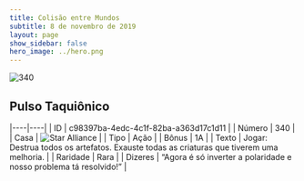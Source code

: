 ```yaml
---
title: Colisão entre Mundos
subtitle: 8 de novembro de 2019
layout: page
show_sidebar: false
hero_image: ../hero.png
---
```


![340](https://cdn.keyforgegame.com/media/card_front/pt/452_340_MH4JQX22FMPP_pt.png)

## Pulso Taquiônico

|----|----|
| ID | c98397ba-4edc-4c1f-82ba-a363d17c1d11 |
| Número | 340 |
| Casa | ![Star Alliance](https://archonarcana.com/images/thumb/7/7d/Star_Alliance.png/22px-Star_Alliance.png "Aliança Estelar") |
| Tipo | Ação |
| Bônus | 1A |
| Texto | Jogar: Destrua todos os artefatos. Exauste todas as criaturas que tiverem uma melhoria. |
| Raridade | Rara |
| Dizeres | “Agora é só inverter a polaridade  e nosso problema tá resolvido!” |

